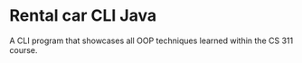 # Rental car CLI Java
 A CLI program that showcases all OOP techniques learned within the CS 311 course.
